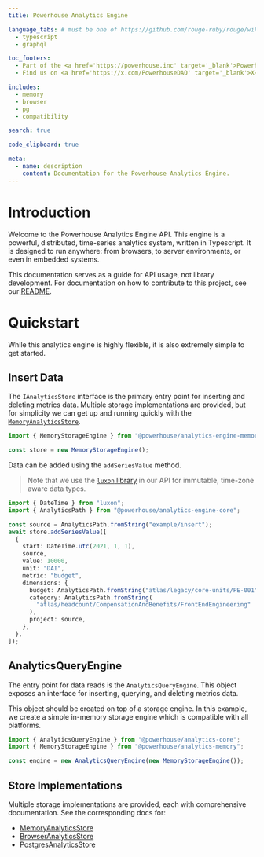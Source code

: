 ```yaml
---
title: Powerhouse Analytics Engine

language_tabs: # must be one of https://github.com/rouge-ruby/rouge/wiki/List-of-supported-languages-and-lexers
  - typescript
  - graphql

toc_footers:
  - Part of the <a href='https://powerhouse.inc' target='_blank'>Powerhouse</a> toolkit.
  - Find us on <a href='https://x.com/PowerhouseDAO' target='_blank'>X</a>!

includes:
  - memory
  - browser
  - pg
  - compatibility

search: true

code_clipboard: true

meta:
  - name: description
    content: Documentation for the Powerhouse Analytics Engine.
---
```


# Introduction

Welcome to the Powerhouse Analytics Engine API. This engine is a powerful, distributed, time-series analytics system, written in Typescript. It is designed to run anywhere: from browsers, to server environments, or even in embedded systems.

This documentation serves as a guide for API usage, not library development. For documentation on how to contribute to this project, see our [README](https://github.com/powerhouse-inc/analytics-engine/blob/main/README.md).

# Quickstart

While this analytics engine is highly flexible, it is also extremely simple to get started.

## Insert Data

The `IAnalyticsStore` interface is the primary entry point for inserting and deleting metrics data. Multiple storage implementations are provided, but for simplicity we can get up and running quickly with the [`MemoryAnalyticsStore`](#memory).

```typescript
import { MemoryStorageEngine } from "@powerhouse/analytics-engine-memory";

const store = new MemoryStorageEngine();
```

Data can be added using the `addSeriesValue` method.

> Note that we use the [`luxon` library](https://moment.github.io/luxon/#/) in our API for immutable, time-zone aware data types.

```typescript
import { DateTime } from "luxon";
import { AnalyticsPath } from "@powerhouse/analytics-engine-core";

const source = AnalyticsPath.fromString("example/insert");
await store.addSeriesValue([
  {
    start: DateTime.utc(2021, 1, 1),
    source,
    value: 10000,
    unit: "DAI",
    metric: "budget",
    dimensions: {
      budget: AnalyticsPath.fromString("atlas/legacy/core-units/PE-001"),
      category: AnalyticsPath.fromString(
        "atlas/headcount/CompensationAndBenefits/FrontEndEngineering"
      ),
      project: source,
    },
  },
]);
```

## AnalyticsQueryEngine

The entry point for data reads is the `AnalyticsQueryEngine`. This object exposes an interface for inserting, querying, and deleting metrics data.

This object should be created on top of a storage engine. In this example, we create a simple in-memory storage engine which is compatible with all platforms.

```typescript
import { AnalyticsQueryEngine } from "@powerhouse/analytics-core";
import { MemoryStorageEngine } from "@powerhouse/analytics-memory";

const engine = new AnalyticsQueryEngine(new MemoryStorageEngine());
```

## Store Implementations

Multiple storage implementations are provided, each with comprehensive documentation. See the corresponding docs for:

- [MemoryAnalyticsStore](#memory)
- [BrowserAnalyticsStore](#browser)
- [PostgresAnalyticsStore](#postgres)
